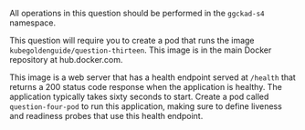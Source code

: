 All operations in this question should be performed in the `ggckad-s4` namespace. 

This question will require you to create a pod that runs the image `kubegoldenguide/question-thirteen`. This image is in the main Docker repository at hub.docker.com. 

This image is a web server that has a health endpoint served at `/health` that returns a 200 status code response when the application is healthy. The application typically takes sixty seconds to start. Create a pod called `question-four-pod` to run this application, making sure to define liveness and readiness probes that use this health endpoint.
